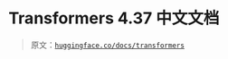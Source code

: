 # Transformers  4.37 中文文档

> 原文：[`huggingface.co/docs/transformers`](https://huggingface.co/docs/transformers)
